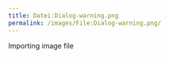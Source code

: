 ```yaml
---
title: Datei:Dialog-warning.png
permalink: /images/File:Dialog-warning.png/
---
```


Importing image file